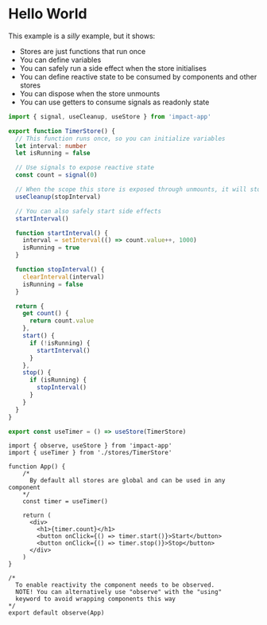 # Hello World

This example is a *silly* example, but it shows:

- Stores are just functions that run once
- You can define variables
- You can safely run a side effect when the store initialises
- You can define reactive state to be consumed by components and other stores
- You can dispose when the store unmounts
- You can use getters to consume signals as readonly state

```ts
import { signal, useCleanup, useStore } from 'impact-app'

export function TimerStore() {
  // This function runs once, so you can initialize variables
  let interval: number
  let isRunning = false

  // Use signals to expose reactive state
  const count = signal(0)

  // When the scope this store is exposed through unmounts, it will stop the interval
  useCleanup(stopInterval)

  // You can also safely start side effects
  startInterval()

  function startInterval() {
    interval = setInterval(() => count.value++, 1000)
    isRunning = true
  }

  function stopInterval() {
    clearInterval(interval)
    isRunning = false
  }

  return {
    get count() {
      return count.value
    },
    start() {
      if (!isRunning) {
        startInterval()
      }
    },
    stop() {
      if (isRunning) {
        stopInterval()
      }
    }
  }
}

export const useTimer = () => useStore(TimerStore)
```

```tsx
import { observe, useStore } from 'impact-app'
import { useTimer } from './stores/TimerStore'

function App() {
    /*
      By default all stores are global and can be used in any component
    */
    const timer = useTimer()
    
    return (
      <div>
        <h1>{timer.count}</h1>
        <button onClick={() => timer.start()}>Start</button>
        <button onClick={() => timer.stop()}>Stop</button>
      </div>
    )
}

/*
  To enable reactivity the component needs to be observed.
  NOTE! You can alternatively use "observe" with the "using"
  keyword to avoid wrapping components this way
*/
export default observe(App)
```
